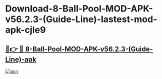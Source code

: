 # Download-8-Ball-Pool-MOD-APK-v56.2.3-(Guide-Line)-lastest-mod-apk-cjle9

<h2><a href="https://apkcomod.com?title=8-Ball-Pool-MOD-APK-v56.2.3-(Guide-Line)">🔗👉 🔴 8-Ball-Pool-MOD-APK-v56.2.3-(Guide-Line)-apk </a></h2>

[![acn](https://github.com/user-attachments/assets/0f9c940e-d8b0-45ae-aac7-cd30a18b3e1c)](https://apkcomod.com?title=8-Ball-Pool-MOD-APK-v56.2.3-(Guide-Line))
